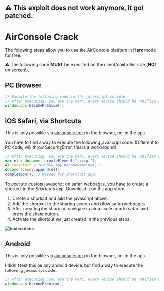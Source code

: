 ## :warning: This exploit does not work anymore, it got patched.

# AirConsole Crack

The following steps allow you to use the AirConsole platform in **Hero** mode for free.

:warning: The following code **MUST** be executed on the client/controller size (**NOT** on screen!). 

## PC Browser
```js
// Execute the following code in the javascript console.
// After executing, you are the hero, every device should be notified about this.
window.app.becomePremium();
```

## iOS Safari, via Shortcuts
This is only possible via [airconsole.com](https://airconsole.com/) in the browser, not in the app.

You have to find a way to execute the following javascript code. (Different to PC code, will throw SecurityError, this is a workaround)
```js
// After executing, you are the hero, every device should be notified about this.
var el = document.createElement("script");
el.innerText = "window.app.becomePremium();";
document.body.append(el);
completion(); // Needed for shortcuts app.
```

To execute custom javascript on safari webpages, you have to create a shortcut in the *Shortcuts* app. Download it on the app store.

1. Create a shortcut and add the javascript above.
2. Add the shortcut to the sharing screen and allow safari webpages.
3. After creating the shortcut, navigate to airconsole.com in safari and press the share button.
4. Activate the shortcut we just created in the previous steps.

![Instructions](https://i.imgur.com/cfx3X1v.png)

## Android
This is only possible via [airconsole.com](https://airconsole.com/) in the browser, not in the app.

I didn't test this on any android device, but find a way to execute the following javascript code.
```js
// After executing, you are the hero, every device should be notified about this.
window.app.becomePremium();
```
